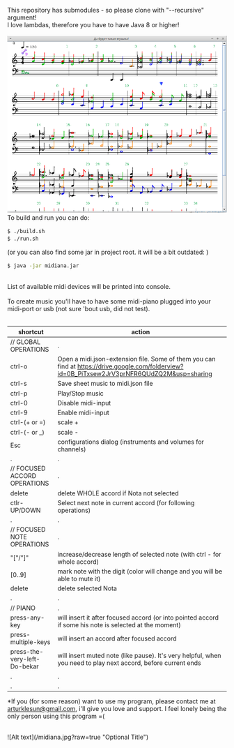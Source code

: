 This repository has submodules - so please clone with "--recursive" argument!<br />
I love lambdas, therefore you have to have Java 8 or higher!<br />
<br />
![Alt text](/midiana_for_git.png?raw=true "Optional Title")
<br />
To build and run you can do: <br />
```sh
$ ./build.sh
$ ./run.sh
```
(or you can also find some jar in project root. it will be a bit outdated: )<br />
```sh
$ java -jar midiana.jar
```
<br />
List of available midi devices will be printed into console.<br />
<br />
To create music you'll have to have some midi-piano plugged into your midi-port or usb (not sure 'bout usb, did not test).<br />
<br />

| shortcut | action |
 -------- | ------ |
| // GLOBAL OPERATIONS | . |
| ctrl-o | Open a midi.json-extension file. Some of them you can find at https://drive.google.com/folderview?id=0B_PiTxsew2JrV3prNFR6QUdZQ2M&usp=sharing |
| ctrl-s | Save sheet music to midi.json file |
| ctrl-p | Play/Stop music |
| ctrl-0 | Disable midi-input |
| ctrl-9 | Enable midi-input |
| ctrl-(+ or =) | scale + |
| ctrl-(- or _) | scale - |
| Esc | configurations dialog (instruments and volumes for channels) |
| . | . |
| // FOCUSED ACCORD OPERATIONS | . |
| delete | delete WHOLE accord if Nota not selected |
| ctlr-UP/DOWN | Select next note in current accord (for following operations) |
| . | . |
| // FOCUSED NOTE OPERATIONS | . |
| "["/"]" | increase/decrease length of selected note (with ctrl - for whole accord) |
| [0..9] | mark note with the digit (color will change and you will be able to mute it) |
| delete | delete selected Nota |
| . | . |
| // PIANO | . |
| press-any-key | will insert it after focused accord (or into pointed accord if some his note is selected at the moment) |
| press-multiple-keys | will insert an accord after focused accord |
| press-the-very-left-Do-bekar | will insert muted note (like pause). It's very helpful, when you need to play next accord, before current ends |
| . | . |
| . | . |
*If you (for some reason) want to use my program, please contact me at arturklesun@gmail.com, i'll give you love and support. I feel lonely being the only person using this program =( <br />

<br />
![Alt text](/midiana.jpg?raw=true "Optional Title")
<br />

